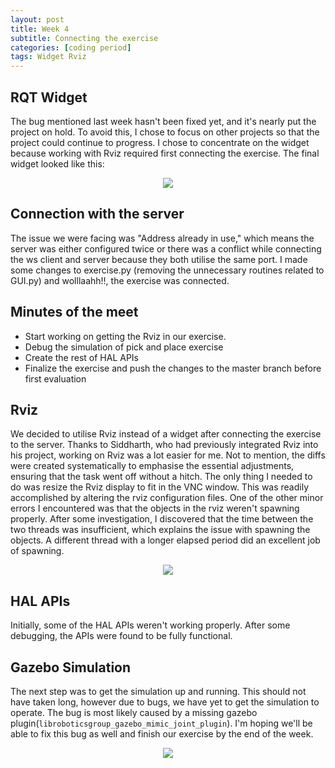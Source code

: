 ```yaml
---
layout: post
title: Week 4
subtitle: Connecting the exercise
categories: [coding period]
tags: Widget Rviz
---
```


## RQT Widget

The bug mentioned last week hasn't been fixed yet, and it's nearly put the project on hold. To avoid this, I chose to focus on other projects so that the project could continue to progress. I chose to concentrate on the widget because working with Rviz required first connecting the exercise. The final widget looked like this:

<p align="center"><img src="https://lh3.googleusercontent.com/pw/AM-JKLWEhzhda1TzhqwBUsFaTbzGvaKM0AjVxm1SPWOZmw0cINRSo055c7ky7wWF5y3MfYh13WutRk9yeq8ypNBSiEZ8uZ9zIv_HaIpcAH4Eg_HcTDtSus-AoE3MsDi2gMJKCxAhkSCXWPBZhq4OrC1FxLpS=w1605-h903-no?authuser=0"></p>

## Connection with the server

The issue we were facing was "Address already in use," which means the server was either configured twice or there was a conflict while connecting the ws client and server because they both utilise the same port. I made some changes to exercise.py (removing the unnecessary routines related to GUI.py) and wolllaahh!!, the exercise was connected.

## Minutes of the meet

- Start working on getting the Rviz in our exercise.
- Debug the simulation of pick and place exercise
- Create the rest of HAL APIs
- Finalize the exercise and push the changes to the master branch before first evaluation

## Rviz

We decided to utilise Rviz instead of a widget after connecting the exercise to the server. Thanks to Siddharth, who had previously integrated Rviz into his project, working on Rviz was a lot easier for me. Not to mention, the diffs were created systematically to emphasise the essential adjustments, ensuring that the task went off without a hitch. The only thing I needed to do was resize the Rviz display to fit in the VNC window. This was readily accomplished by altering the rviz configuration files. One of the other minor errors I encountered was that the objects in the rviz weren't spawning properly. After some investigation, I discovered that the time between the two threads was insufficient, which explains the issue with spawning the objects. A different thread with a longer elapsed period did an excellent job of spawning.

<p align="center"><img src="https://lh3.googleusercontent.com/pw/AM-JKLVy7tfZAGdFhCIkDbZfRDDPHNjbjZIVUJ3RR-unqXBkax5iwzI111jcjPtOc0WQ-UnFJKu4vUsojwXC1JB_PKtTxbGiAS8I68_uzaXbtDTDPpcAp2nmiD4fIYWyMd6iAWdzUlkn_J0mPlax0r3TChkS=w1605-h903-no?authuser=0"></p>

## HAL APIs

Initially, some of the HAL APIs weren't working properly. After some debugging, the APIs were found to be fully functional.

## Gazebo Simulation

The next step was to get the simulation up and running. This should not have taken long, however due to bugs, we have yet to get the simulation to operate. The bug is most likely caused by a missing gazebo plugin(`libroboticsgroup_gazebo_mimic_joint_plugin`). I'm hoping we'll be able to fix this bug as well and finish our exercise by the end of the week.

<p align="center"><img src="https://lh3.googleusercontent.com/pw/AM-JKLVrCmeRvGxRnGP40QaA5WQdnPX0De_BV3QGxy91hnwIVz0VQ5A-a7qZJtfdE-RQGGnjg8mH-HhpEfMZ9oyTSVTig0o9y51VxyxC-YBsUNokhFLpSazu8b1a4fRMMNdLRIsEiPeHcmEG42UTa6INSKJX=w1605-h903-no?authuser=0"></p>